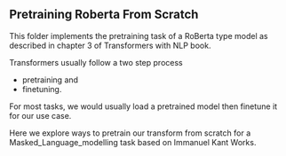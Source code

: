 ## Pretraining Roberta From Scratch

This folder implements the pretraining task of a RoBerta type model as described in chapter 3 of Transformers with NLP book.

Transformers usually follow a two step process

* pretraining and
* finetuning.

For most tasks, we would usually load a pretrained model then finetune it for our use case.

Here we explore ways to pretrain our transform from scratch for a Masked_Language_modelling task based on Immanuel Kant Works.

